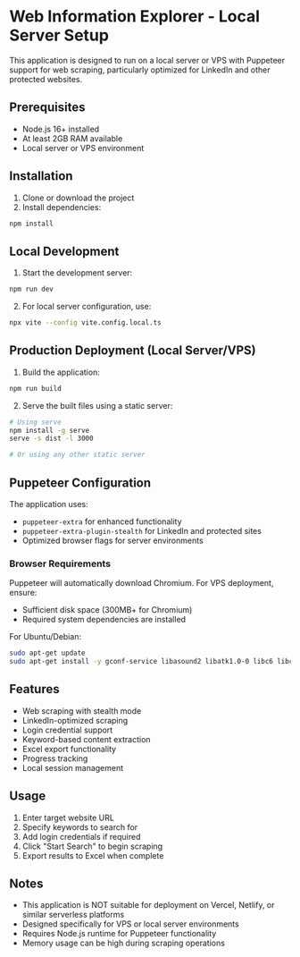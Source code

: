 
# Web Information Explorer - Local Server Setup

This application is designed to run on a local server or VPS with Puppeteer support for web scraping, particularly optimized for LinkedIn and other protected websites.

## Prerequisites

- Node.js 16+ installed
- At least 2GB RAM available
- Local server or VPS environment

## Installation

1. Clone or download the project
2. Install dependencies:
```bash
npm install
```

## Local Development

1. Start the development server:
```bash
npm run dev
```

2. For local server configuration, use:
```bash
npx vite --config vite.config.local.ts
```

## Production Deployment (Local Server/VPS)

1. Build the application:
```bash
npm run build
```

2. Serve the built files using a static server:
```bash
# Using serve
npm install -g serve
serve -s dist -l 3000

# Or using any other static server
```

## Puppeteer Configuration

The application uses:
- `puppeteer-extra` for enhanced functionality
- `puppeteer-extra-plugin-stealth` for LinkedIn and protected sites
- Optimized browser flags for server environments

### Browser Requirements

Puppeteer will automatically download Chromium. For VPS deployment, ensure:
- Sufficient disk space (300MB+ for Chromium)
- Required system dependencies are installed

For Ubuntu/Debian:
```bash
sudo apt-get update
sudo apt-get install -y gconf-service libasound2 libatk1.0-0 libc6 libcairo2 libcups2 libdbus-1-3 libexpat1 libfontconfig1 libgcc1 libgconf-2-4 libgdk-pixbuf2.0-0 libglib2.0-0 libgtk-3-0 libnspr4 libpango-1.0-0 libpangocairo-1.0-0 libstdc++6 libx11-6 libx11-xcb1 libxcb1 libxcomposite1 libxcursor1 libxdamage1 libxext6 libxfixes3 libxi6 libxrandr2 libxrender1 libxss1 libxtst6 ca-certificates fonts-liberation libappindicator1 libnss3 lsb-release xdg-utils wget
```

## Features

- Web scraping with stealth mode
- LinkedIn-optimized scraping
- Login credential support
- Keyword-based content extraction
- Excel export functionality
- Progress tracking
- Local session management

## Usage

1. Enter target website URL
2. Specify keywords to search for
3. Add login credentials if required
4. Click "Start Search" to begin scraping
5. Export results to Excel when complete

## Notes

- This application is NOT suitable for deployment on Vercel, Netlify, or similar serverless platforms
- Designed specifically for VPS or local server environments
- Requires Node.js runtime for Puppeteer functionality
- Memory usage can be high during scraping operations
